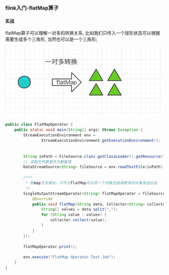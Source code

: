 ### flink入门-flatMap算子

#### 实战
flatMap算子可以理解一对多的转换关系, 比如我们只传入一个球形状态可以根据需要生成多个三角形, 当然也可以是一个三角形;

![flatMap算子](https://github.com/basebase/document/blob/master/flink/image/%E7%AE%97%E5%AD%90/transformation/flatMap%E7%AE%97%E5%AD%90.png?raw=true)

```java
public class FlatMapOperator {
    public static void main(String[] args) throws Exception {
        StreamExecutionEnvironment env =
                StreamExecutionEnvironment.getExecutionEnvironment();


        String inPath = FileSource.class.getClassLoader().getResource("student").getPath();
        // 读取文件数据作为数据源
        DataStreamSource<String> fileSource = env.readTextFile(inPath);

        /***
         * 和map方法类似，只不过flatMap可以将一个对象包装成更多的对象发送出去
         */
        SingleOutputStreamOperator<String> flatMapOperator = fileSource.flatMap(new FlatMapFunction<String, String>() {
            @Override
            public void flatMap(String data, Collector<String> collector) throws Exception {
                String[] values = data.split(",");
                for (String value : values) {
                    collector.collect(value);
                }
            }
        });

        flatMapOperator.print();

        env.execute("FlatMap Operator Test Job");
    }
}
```